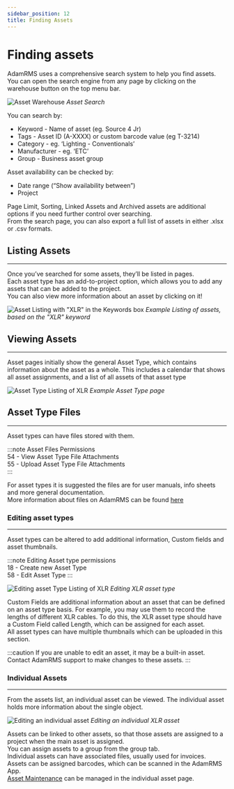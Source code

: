 ```yaml
---
sidebar_position: 12
title: Finding Assets
---
```


# Finding assets

AdamRMS uses a comprehensive search system to help you find assets. You can open the search engine from any page by clicking on the warehouse button on the top menu bar.

![Asset Warehouse](/img/tutorial/assets/assets-warehouse.png "Asset Search")
*Asset Search*

You can search by:
- Keyword - Name of asset (eg. Source 4 Jr)
- Tags - Asset ID (A-XXXX) or custom barcode value (eg T-3214)
- Category - eg. ‘Lighting - Conventionals’
- Manufacturer - eg. ‘ETC’
- Group - Business asset group

Asset availability can be checked by:
- Date range (“Show availability between”)
- Project

Page Limit, Sorting, Linked Assets and Archived assets are additional options if you need further control over searching.  
From the search page, you can also export a full list of assets in either .xlsx or .csv formats.

## Listing Assets
---
Once you’ve searched for some assets, they’ll be listed in pages.  
Each asset type has an add-to-project option, which allows you to add any assets that can be added to the project.  
You can also view more information about an asset by clicking on it!  

![Asset Listing with "XLR" in the Keywords box](/img/tutorial/assets/assets-view.png "XLR Assets in Demo Hire Services")
*Example Listing of assets, based on the "XLR" keyword*

## Viewing Assets
---
Asset pages initially show the general Asset Type, which contains information about the asset as a whole. This includes a calendar that shows all asset assignments, and a list of all assets of that asset type

![Asset Type Listing of XLR](/img/tutorial/assets/assets-xlr-listing.png "XLR asset type in Demo Hire services")
*Example Asset Type page*

## Asset Type Files
---
Asset types can have files stored with them.

:::note Asset Files Permissions  
54 - View Asset Type File Attachments  
55 - Upload Asset Type File Attachments  
:::  

For asset types it is suggested the files are for user manuals, info sheets and more general documentation.   
More information about files on AdamRMS can be found [here](../Development/development#files-on-adamrms)

### Editing asset types
---
Asset types can be altered to add additional information, Custom fields and asset thumbnails.

:::note Editing Asset type permissions  
18 - Create new Asset Type  
58 - Edit Asset Type
::: 

![Editing asset Type Listing of XLR](/img/tutorial/assets/assets-xlr-edit.png "Editing XLR asset type in Demo Hire services") 
*Editing XLR asset type* 

Custom Fields are additional information about an asset that can be defined on an asset type basis. For example, you may use them to record the lengths of different XLR cables. To do this, the XLR asset type should have a Custom Field called Length, which can be assigned for each asset.  
All asset types can have multiple thumbnails which can be uploaded in this section.  

:::caution
If you are unable to edit an asset, it may be a built-in asset. Contact AdamRMS support to make changes to these assets.
:::

### Individual Assets
---
From the assets list, an individual asset can be viewed. The individual asset holds more information about the single object.

![Editing an individual asset](/img/tutorial/assets/assets-xlr-listing-individual.png "Editing an individual XLR asset in Demo Hire services")
*Editing an individual XLR asset*

Assets can be linked to other assets, so that those assets are assigned to a project when the main asset is assigned.  
You can assign assets to a group from the group tab.  
Individual assets can have associated files, usually used for invoices.  
Assets can be assigned barcodes, which can be scanned in the AdamRMS App.  
[Asset Maintenance](./maintenance) can be managed in the individual asset page.
